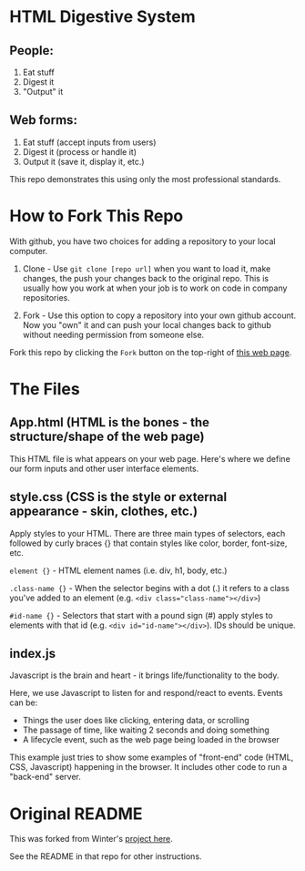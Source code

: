 # HTML Digestive System

## People:
1. Eat stuff
2. Digest it
3. "Output" it

## Web forms:
1. Eat stuff (accept inputs from users)
2. Digest it (process or handle it)
3. Output it (save it, display it, etc.)

This repo demonstrates this using only the most professional standards.

# How to Fork This Repo
With github, you have two choices for adding a repository to your local computer.

1. Clone - Use `git clone [repo url]` when you want to load it, make changes,
the  push your changes back to the original repo. This is usually how you work
at when your job is to work on code in company repositories.

2. Fork - Use this option to copy a repository into your own github account.
Now you "own" it and can push your local changes back to github without needing
permission from someone else.

Fork this repo by clicking the `Fork` button on the top-right of
[this web page](https://github.com/tipjoe/aspiring-devs-10-2022-p2-form-digest).


# The Files

## App.html (HTML is the bones - the structure/shape of the web page)
This HTML file is what appears on your web page. Here's where we define our
form inputs and other user interface elements.

## style.css (CSS is the style or external appearance - skin, clothes, etc.)
Apply styles to your HTML. There are three main types of selectors, each
followed by curly braces {} that contain styles like color, border, font-size,
etc.

`element {}` - HTML element names (i.e. div, h1, body, etc.)

`.class-name {}` - When the selector begins with a dot (.) it refers to a class
you've added to an element (e.g. `<div class="class-name"></div>`)

`#id-name {}` - Selectors that start with a pound sign (#) apply styles to
elements with that id (e.g. `<div id="id-name"></div>`). IDs should be unique.

## index.js
Javascript is the brain and heart - it brings life/functionality to the body.

Here, we use Javascript to listen for and respond/react to events. Events can
be:

* Things the user does like clicking, entering data, or scrolling
* The passage of time, like waiting 2 seconds and doing something
* A lifecycle event, such as the web page being loaded in the browser

This example just tries to show some examples of "front-end" code (HTML, CSS,
Javascript) happening in the browser. It includes other code to run a "back-end"
server.

# Original README
This was forked from Winter's [project here](https://github.com/tipjoe/aspiring-devs-10-2022-p2-form-digest.git).

See the README in that repo for other instructions.